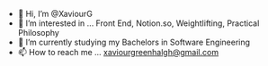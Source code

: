 - 👋 Hi, I’m @XaviourG
- 👀 I’m interested in ... Front End, Notion.so, Weightlifting, Practical Philosophy
- 🌱 I’m currently studying my Bachelors in Software Engineering
- 📫 How to reach me ... xaviourgreenhalgh@gmail.com

<!---
XaviourG/XaviourG is a ✨ special ✨ repository because its `README.md` (this file) appears on your GitHub profile.
You can click the Preview link to take a look at your changes.
--->
